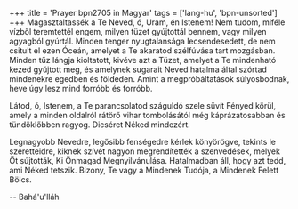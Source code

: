 +++
title = 'Prayer bpn2705 in Magyar'
tags = ['lang-hu', 'bpn-unsorted']
+++
Magasztaltassék a Te Neved, ó, Uram, én Istenem! Nem tudom, miféle vízből teremtettél engem, milyen tüzet gyújtottál bennem, vagy milyen agyagból gyúrtál. Minden tenger nyugtalansága lecsendesedett, de nem csitult el ezen Óceán, amelyet a Te akaratod szélfúvása tart mozgásban. Minden tűz lángja kioltatott, kivéve azt a Tüzet, amelyet a Te mindenható kezed gyújtott meg, és amelynek sugarait Neved hatalma által szórtad mindenekre egedben és földeden. Amint a megpróbáltatások súlyosbodnak, heve úgy lesz mind forróbb és forróbb.

Látod, ó, Istenem, a Te parancsolatod száguldó szele süvít Fényed körül, amely a minden oldalról rátörő vihar tombolásától még káprázatosabban és tündöklőbben ragyog. Dicséret Néked mindezért.

Legnagyobb Nevedre, legősibb fenségedre kérlek könyörögve, tekints le szeretteidre, kiknek szívét nagyon megrendítették a szenvedések, melyek Őt sújtották, Ki Önmagad Megnyilvánulása. Hatalmadban áll, hogy azt tedd, ami Néked tetszik. Bizony, Te vagy a Mindenek Tudója, a Mindenek Felett Bölcs.

-- Bahá'u'lláh
